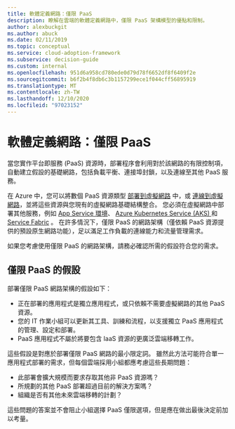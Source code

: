 ```yaml
---
title: 軟體定義網路：僅限 PaaS
description: 瞭解在雲端的軟體定義網路中，僅限 PaaS 架構模型的優點和限制。
author: alexbuckgit
ms.author: abuck
ms.date: 02/11/2019
ms.topic: conceptual
ms.service: cloud-adoption-framework
ms.subservice: decision-guide
ms.custom: internal
ms.openlocfilehash: 951d6a958cd780ede0d79d78f6652df8f6409f2e
ms.sourcegitcommit: b6f2b4f8db6c3b1157299ece1f044cff56895919
ms.translationtype: MT
ms.contentlocale: zh-TW
ms.lasthandoff: 12/10/2020
ms.locfileid: "97023152"
---
```

# <a name="software-defined-networking-paas-only"></a>軟體定義網路：僅限 PaaS

當您實作平台即服務 (PaaS) 資源時，部署程序會利用對於該網路的有限控制項，自動建立假設的基礎網路，包括負載平衡、連接埠封鎖，以及連線至其他 PaaS 服務。

在 Azure 中，您可以將數個 PaaS 資源類型 [部署到虛擬網路](/azure/virtual-network/virtual-network-for-azure-services) 中，或 [連線到虛擬網路](/azure/virtual-network/virtual-network-service-endpoints-overview)，並將這些資源與您現有的虛擬網路基礎結構整合。 您必須在虛擬網路中部署其他服務，例如 [App Service 環境](/azure/app-service/environment/intro)、 [Azure Kubernetes Service (AKS) ](/azure/aks/intro-kubernetes)和 [Service Fabric](/azure/service-fabric/service-fabric-overview) 。 在許多情況下，僅限 PaaS 的網路架構（僅依賴 PaaS 資源提供的預設原生網路功能），足以滿足工作負載的連線能力和流量管理需求。

如果您考慮使用僅限 PaaS 的網路架構，請務必確認所需的假設符合您的需求。

## <a name="paas-only-assumptions"></a>僅限 PaaS 的假設

部署僅限 PaaS 網路架構的假設如下：

- 正在部署的應用程式是獨立應用程式，或只依賴不需要虛擬網路的其他 PaaS 資源。
- 您的 IT 作業小組可以更新其工具、訓練和流程，以支援獨立 PaaS 應用程式的管理、設定和部署。
- PaaS 應用程式不屬於將要包含 IaaS 資源的更廣泛雲端移轉工作。

這些假設是對應於部署僅限 PaaS 網路的最小限定詞。 雖然此方法可能符合單一應用程式部署的需求，但每個雲端採用小組都應考慮這些長期問題：

- 此部署會擴大規模而要求存取其他非 PaaS 資源嗎？
- 所規劃的其他 PaaS 部署超過目前的解決方案嗎？
- 組織是否有其他未來雲端移轉的計劃？

這些問題的答案並不會阻止小組選擇 PaaS 僅限選項，但是應在做出最後決定前加以考量。

